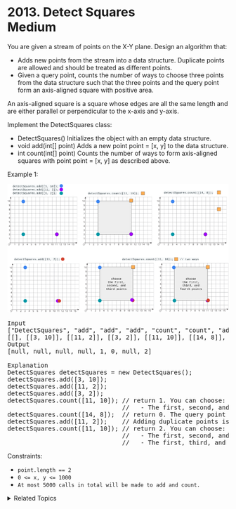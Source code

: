 # 2013. Detect Squares<br> Medium

You are given a stream of points on the X-Y plane. Design an algorithm that:

- Adds new points from the stream into a data structure. Duplicate points are allowed and should be treated as different points.
- Given a query point, counts the number of ways to choose three points from the data structure such that the three points and the query point form an axis-aligned square with positive area.

An axis-aligned square is a square whose edges are all the same length and are either parallel or perpendicular to the x-axis and y-axis.

Implement the DetectSquares class:

- DetectSquares() Initializes the object with an empty data structure.
- void add(int[] point) Adds a new point point = [x, y] to the data structure.
- int count(int[] point) Counts the number of ways to form axis-aligned squares with point point = [x, y] as described above.

Example 1:

![](assets/image.png)

<pre>
Input
["DetectSquares", "add", "add", "add", "count", "count", "add", "count"]
[[], [[3, 10]], [[11, 2]], [[3, 2]], [[11, 10]], [[14, 8]], [[11, 2]], [[11, 10]]]
Output
[null, null, null, null, 1, 0, null, 2]

Explanation
DetectSquares detectSquares = new DetectSquares();
detectSquares.add([3, 10]);
detectSquares.add([11, 2]);
detectSquares.add([3, 2]);
detectSquares.count([11, 10]); // return 1. You can choose:
                               //   - The first, second, and third points
detectSquares.count([14, 8]);  // return 0. The query point cannot form a square with any points in the data structure.
detectSquares.add([11, 2]);    // Adding duplicate points is allowed.
detectSquares.count([11, 10]); // return 2. You can choose:
                               //   - The first, second, and third points
                               //   - The first, third, and fourth points
</pre>

Constraints:

- `point.length == 2`
- `0 <= x, y <= 1000`
- `At most 5000 calls in total will be made to add and count.`

<details>

<summary> Related Topics </summary>

-   `Geometric`

</details>
